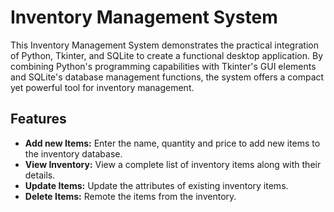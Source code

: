 # Inventory Management System
This Inventory Management System demonstrates the practical integration of Python, Tkinter, and SQLite to create a functional desktop application. By combining Python's programming capabilities with Tkinter's GUI elements and SQLite's database management functions, the system offers a compact yet powerful tool for inventory management.

## Features
* **Add new Items:** Enter the name, quantity and price to add new items to the inventory database.
* **View Inventory:** View a complete list of inventory items along with their details.
* **Update Items:** Update the attributes of existing inventory items.
* **Delete Items:** Remote the items from the inventory.
